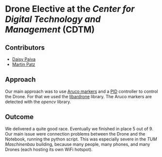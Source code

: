 # Drone Elective at the _Center for Digital Technology and Management_ (CDTM)
## Contributors
* [Daisy Paiva](mailto:dsouzapaiva@gmail.com)
* [Martin Patz](mailto:mailto@martin-patz.de)
 
## Approach
Our main approach was to use [Aruco markers](http://docs.opencv.org/3.1.0/d5/dae/tutorial_aruco_detection.html) and a [PID](https://en.wikipedia.org/wiki/PID_controller) controller to control the Drone.
For that we used the [libardrone](https://github.com/venthur/python-ardrone/blob/master/libardrone.py) library.
The Aruco markers are detected with the _opencv_ library.

## Outcome
We delivered a quite good race.
Eventually we finished in place 5 out of 9.
Our main issue were connection problems between the Drone and the Notebook, running the python script.
This was especially severe in the _TUM Maschinenbau_ building, because many people, many phones, and many Drones (each hosting its own WiFi hotspot).
